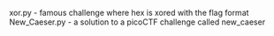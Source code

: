 xor.py          - famous challenge where hex is xored with the flag format
New_Caeser.py   - a solution to a picoCTF challenge called new_caeser
